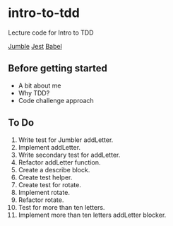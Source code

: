 # intro-to-tdd
Lecture code for Intro to TDD

[Jumble](https://patchesofpride.files.wordpress.com/2015/03/gijoejumble.jpg?w=580)
[Jest](https://jestjs.io/docs/en/getting-started.html)
[Babel](https://jest-bot.github.io/jest/docs/babel.html)

## Before getting started
 - A bit about me
 - Why TDD?
 - Code challenge approach

## To Do

  1. Write test for Jumbler addLetter.
  2. Implement addLetter.
  3. Write secondary test for addLetter.
  4. Refactor addLetter function.
  5. Create a describe block.
  6. Create test helper.
  7. Create test for rotate.
  8. Implement rotate.
  9. Refactor rotate.
  10. Test for more than ten letters.
  11. Implement more than ten letters addLetter blocker.
